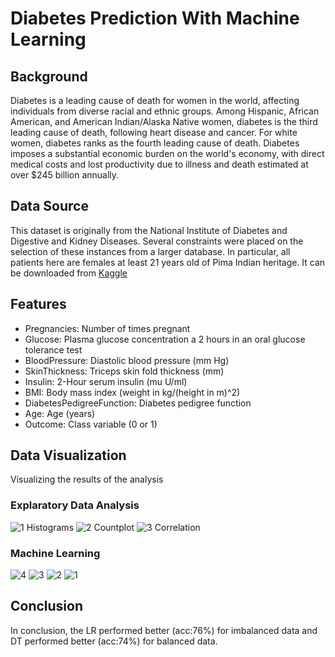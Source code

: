 # Diabetes Prediction With Machine Learning
## Background
Diabetes is a leading cause of death for women in the world, affecting individuals from diverse racial and ethnic groups. Among Hispanic, African American, and American Indian/Alaska Native women, diabetes is the third leading cause of death, following heart disease and cancer. For white women, diabetes ranks as the fourth leading cause of death. Diabetes imposes a substantial economic burden on the world's economy, with direct medical costs and lost productivity due to illness and death estimated at over $245 billion annually.
## Data Source
This dataset is originally from the National Institute of Diabetes and Digestive and Kidney Diseases. Several constraints were placed on the selection of these instances from a larger database. In particular, all patients here are females at least 21 years old of Pima Indian heritage. It can be downloaded from [Kaggle](https://www.kaggle.com/datasets/mathchi/diabetes-data-set)
## Features
- Pregnancies: Number of times pregnant
- Glucose: Plasma glucose concentration a 2 hours in an oral glucose tolerance test
- BloodPressure: Diastolic blood pressure (mm Hg)
- SkinThickness: Triceps skin fold thickness (mm)
- Insulin: 2-Hour serum insulin (mu U/ml)
- BMI: Body mass index (weight in kg/(height in m)^2)
- DiabetesPedigreeFunction: Diabetes pedigree function
- Age: Age (years)
- Outcome: Class variable (0 or 1)
## Data Visualization
Visualizing the results of the analysis
### Explaratory Data Analysis
![1 Histograms](https://github.com/user-attachments/assets/712e7887-fbc6-481a-b838-1f03b6fb86e8)
![2 Countplot](https://github.com/user-attachments/assets/caacca49-dc81-402e-abe0-7d1c33865188)
![3 Correlation](https://github.com/user-attachments/assets/f9e862f8-81cf-44f0-9539-c43ba1d5edd4)
### Machine Learning
![4](https://github.com/user-attachments/assets/53f02511-809f-4c22-8499-026ed55ab3fb)
![3](https://github.com/user-attachments/assets/c46135ef-2cdd-4556-8035-5c62ac0393b7)
![2](https://github.com/user-attachments/assets/0f1264f0-ec9c-4bcb-9467-c9b5f9501dea)
![1](https://github.com/user-attachments/assets/1d9ebf50-2900-4457-8111-8715ebdbc689)
## Conclusion
In conclusion, the LR performed better (acc:76%) for imbalanced data and DT performed better (acc:74%) for balanced data.
